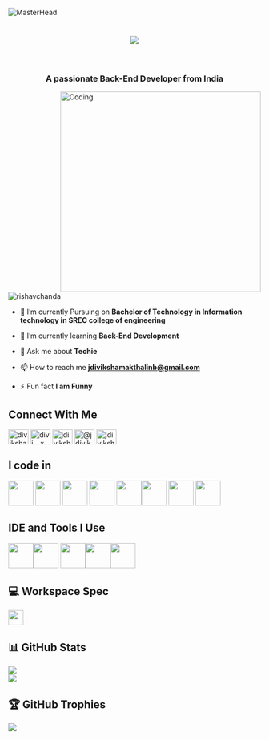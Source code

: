 ![MasterHead](https://firebasestorage.googleapis.com/v0/b/flexi-coding.appspot.com/o/dempgi7-520f8d5f-63d4-4453-8822-dbc149ae27f8.gif?alt=media&token=91c0c7b2-93c3-4029-b011-1a8703c5730d)
<h1 align="center">
    <img src="https://readme-typing-svg.herokuapp.com/?font=Righteous&size=35&center=true&vCenter=true&width=500&height=70&duration=2000&lines=Hi!+✌️;+I'm+Diviksha!;" />
</h1><br>
<h3 align="center">A passionate Back-End Developer from India</h3>
<img align="right" alt="Coding" width="400" src="https://cdn.dribbble.com/users/1162077/screenshots/3848914/programmer.gif">


<p align="left"> <img src="https://komarev.com/ghpvc/?username=jdiviksha&label=Profile%20views&color=0e75b6&style=flat" alt="rishavchanda" /> </p>


- 🔭 I’m currently Pursuing on **Bachelor of Technology in Information technology in SREC college of engineering**

- 🌱 I’m currently learning **Back-End Development**

- 💬 Ask me about **Techie**

- 📫 How to reach me **jdivikshamakthalinb@gmail.com**

- ⚡ Fun fact **I am Funny**

## Connect With Me
<p align="left">
<a href="https://linkedin.com/in/diviksha-makthalin-643676212" target="blank"><img align="center" src="https://raw.githubusercontent.com/rahuldkjain/github-profile-readme-generator/master/src/images/icons/Social/linked-in-alt.svg" alt="diviksha-makthalin-643676212" height="30" width="40" /></a>
<a href="https://instagram.com/divi._.x" target="blank"><img align="center" src="https://raw.githubusercontent.com/rahuldkjain/github-profile-readme-generator/master/src/images/icons/Social/instagram.svg" alt="divi._.x" height="30" width="40" /></a>
<a href="https://www.behance.net/jdiviksha" target="blank"><img align="center" src="https://raw.githubusercontent.com/rahuldkjain/github-profile-readme-generator/master/src/images/icons/Social/behance.svg" alt="jdiviksha" height="30" width="40" /></a>
<a href="https://medium.com/@jdivikshamakthalinb" target="blank"><img align="center" src="https://raw.githubusercontent.com/rahuldkjain/github-profile-readme-generator/master/src/images/icons/Social/medium.svg" alt="@jdivikshamakthalinb" height="30" width="40" /></a>
<a href="https://www.hackerrank.com/jdivikshamaktha1" target="blank"><img align="center" src="https://raw.githubusercontent.com/rahuldkjain/github-profile-readme-generator/master/src/images/icons/Social/hackerrank.svg" alt="jdivikshamaktha1" height="30" width="40" /></a>
</p>

## I code in
<img height="50" width="50" src="https://img.icons8.com/color/48/000000/c-programming.png" /> <img height="50" width="50" src="https://img.icons8.com/color/48/000000/c-plus-plus-logo.png" /> <img height="50" width="50" src="https://img.icons8.com/color/48/000000/java-coffee-cup-logo.png" /> <img height="50" width="50" src="https://img.icons8.com/color/48/000000/html-5.png" /> <img height="50" width="50" src="https://img.icons8.com/color/48/000000/css3.png" /><img height="50" width="50" src="https://img.icons8.com/color/48/000000/bootstrap.png" />
<img height="50" width="50" src="https://img.icons8.com/color/48/000000/mysql-logo.png"/> <img height="50" width="50" src="https://img.icons8.com/color/48/000000/mongodb.png"/>

## IDE and Tools I Use
<img height="50" width="50" src="https://img.icons8.com/color/48/000000/visual-studio-code-2019.png"/><img height="50" src="https://img.icons8.com/officel/480/null/java-eclipse.png"/> <img height="50" width="50" src="https://img.icons8.com/color/48/000000/figma--v1.png"/><img height="50" width="50" src="https://img.icons8.com/color/50/000000/git.png"/><img height="50" width="50" src="https://www.vectorlogo.zone/logos/getpostman/getpostman-icon.svg"/>

## 💻 Workspace Spec
<img height="30" src="https://img.shields.io/badge/AMD-Ryzen_5_4600H-ED1C24?style=for-the-badge&logo=amd&logoColor=white"/> 

## 📊 GitHub Stats
![](https://github-readme-stats.vercel.app/api?username=jdiviksha&theme=tokyonight&hide_border=true&include_all_commits=false&count_private=false)<br/>
![](https://github-readme-streak-stats.herokuapp.com/?user=jdiviksha&theme=tokyonight&hide_border=true)<br/>

## 🏆 GitHub Trophies
![](https://github-profile-trophy.vercel.app/?username=jdiviksha&theme=radical&no-frame=false&no-bg=false&margin-w=4)



